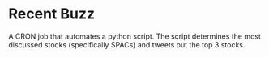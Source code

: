 # Recent Buzz
 A CRON job that automates a python script. The script determines the most discussed stocks (specifically SPACs) and tweets out the top 3 stocks.
